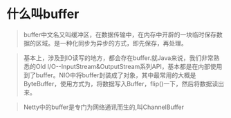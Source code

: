 # 什么叫buffer
> buffer中文名又叫缓冲区，在数据传输中，在内存中开辟的一块临时保存数据的区域。是一种化同步为异步的方式，即先保存，再处理。

> 基本上，涉及到IO读写的地方，都会存在buffer.就Java来说，我们非常熟悉的Old I/O--InputStream&OutputStream系列API，基本都是在内部使用到了buffer。NIO中将buffer封装成了对象，其中最常用的大概是ByteBuffer，使用方式为，将数据写入Buffer，flip()一下，然后将数据读出来。

> Netty中的buffer是专门为网络通讯而生的,叫ChannelBuffer
